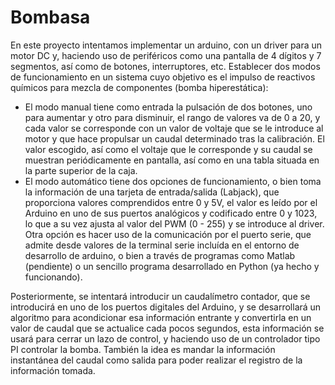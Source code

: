 # Bombasa
En este proyecto intentamos implementar un arduino, con un driver para un motor DC y, haciendo uso de periféricos como una pantalla de 4 dígitos y 7 segmentos, así como de botones, interruptores, etc. Establecer dos modos de funcionamiento en un sistema cuyo objetivo es el impulso de reactivos químicos para mezcla de componentes (bomba hiperestática):

- El modo manual tiene como entrada la pulsación de dos botones, uno para aumentar y otro para disminuir, el rango de valores va de 0 a 20, y cada valor se corresponde con un valor de voltaje que se le introduce al motor y que hace propulsar un caudal determinado tras la calibración. El valor escogido, así como el voltaje que le corresponde y su caudal se muestran periódicamente en pantalla, así como en una tabla situada en la parte superior de la caja.
- El modo automático tiene dos opciones de funcionamiento, o bien toma la información de una tarjeta de entrada/salida (Labjack), que proporciona valores comprendidos entre 0 y 5V, el valor es leído por el Arduino en uno de sus puertos analógicos y codificado entre 0 y 1023, lo que a su vez ajusta al valor del PWM (0 - 255) y se introduce al driver. Otra opción es hacer uso de la comunicación por el puerto serie, que admite desde valores de la terminal serie incluída en el entorno de desarrollo de arduino, o bien a través de programas como Matlab (pendiente) o un sencillo programa desarrollado en Python (ya hecho y funcionando). 

Posteriormente, se intentará introducir un caudalímetro contador, que se introducirá en uno de los puertos digitales del Arduino, y se desarrollará un algoritmo para acondicionar esa información entrante y convertirla en un valor de caudal que se actualice cada pocos segundos, esta información se usará para cerrar un lazo de control, y haciendo uso de un controlador tipo PI controlar la bomba. También la idea es mandar la información instantánea del caudal como salida para poder realizar el registro de la información tomada.
